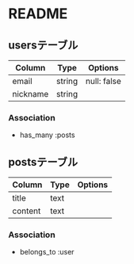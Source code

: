 # README

## usersテーブル
|Column  |Type  |Options    |
|--------|------|-----------|
|email   |string|null: false|
|nickname|string||

### Association
- has_many :posts

## postsテーブル
|Column |Type|Options|
|-------|----|-------|
|title  |text||
|content|text||

### Association
- belongs_to :user


<!-- 合計 テーブル:2
  users =2
  posts =2
-->